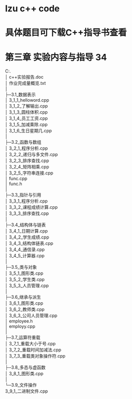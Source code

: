 # lzu c++ code
# 具体题目可下载C++指导书查看

# 第三章 实验内容与指导	34

  
C:.  
│  c++实验报告.doc  
│  作业完成量概览.txt  
│  
├─3.1_数据表示  
│      3_1_1_helloword.cpp  
│      3_1_2_了解输出.cpp  
│      3_1_3_圆柱体积.cpp  
│      3_1_4_员工工资.cpp  
│      3_1_5_加减乘除.cpp  
│      3_1_6_生日星期几.cpp  
│  
├─3.2_函数与数组  
│      3_2_1_程序分析.cpp  
│      3_2_2_递归与多文件.cpp  
│      3_2_3_排序查找.cpp  
│      3_2_4_矩阵相乘.cpp  
│      3_2_5_字符串连接.cpp  
│      func.cpp  
│      func.h  
│  
├─3.3_指针与引用  
│      3_3_1_程序分析.cpp  
│      3_3_2_课程成绩计算.cpp  
│      3_3_3_排序查找.cpp  
│  
├─3.4_结构体与链表  
│      3_4_1_日期计算.cpp  
│      3_4_2_学生成绩.cpp  
│      3_4_3_结构体链表.cpp  
│      3_4_4_通信录.cpp  
│      3_4_5_计算器.cpp  
│  
├─3.5_类与对象  
│      3_5_1_图形类.cpp  
│      3_5_2_学生类.cpp  
│      3_5_3_人员管理.cpp  
│  
├─3.6_继承与派生  
│      3_6_1_图形类.cpp  
│      3_6_2_教师类.cpp  
│      3_6_3_公司人员管理.cpp  
│      employee.h  
│      employy.cpp  
│  
├─3.7_运算符重载  
│      3_7_1_重载大小于号.cpp  
│      3_7_2_重载时间加减法.cpp  
│      3_7_3_重载类对象操作符.cpp  
│  
├─3.8_多态与虚函数  
│      3_8_1_图形类.cpp  
│  
└─3.9_文件操作  
        3_9_1_二进制文件.cpp  

